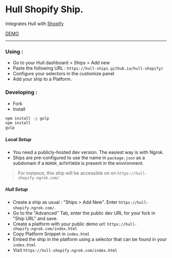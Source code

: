 
# Hull Shopify Ship.

Integrates Hull with [Shopify](http://shopify.com)

[DEMO](http://hull-ships.github.io/hull-shopify/)

---

### Using :
- Go to your Hull dashboard > Ships > Add new
- Paste the following URL : `https://hull-ships.github.io/hull-shopify/`
- Configure your selectors in the customize panel
- Add your ship to a Platform.

### Developing : 

- Fork
- Install

```sh
npm install -g gulp
npm install
gulp
```

##### Local Setup
- You need a publicly-hosted dev version. The easiest way is with Ngrok.
- Ships are pre-configured to use the name in `package.json` as a subdomain if a `NGROK_AUTHTOKEN` is present in the environment.

> For instance, this ship will be accessible on on `https://hull-shopify.ngrok.com/`

##### Hull Setup

- Create a ship as usual : "Ships > Add New". Enter `https://hull-shopify.ngrok.com/`.
- Go to the "Advanced" Tab, enter the public dev URL for your fork in "Ship URL" and save.
- Create a platform with your public demo url: `https://hull-shopify.ngrok.com/index.html`
- Copy Platform Snippet in `index.html`
- Embed the ship in the platform using a selector that can be found in your `index.html`
- Visit `https://hull-shopify.ngrok.com/index.html`
